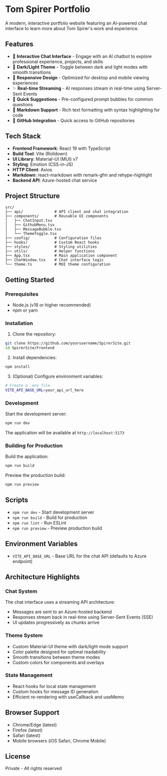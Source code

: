 # Tom Spirer Portfolio

A modern, interactive portfolio website featuring an AI-powered chat interface to learn more about Tom Spirer's work and experience.

## Features

- 💬 **Interactive Chat Interface** - Engage with an AI chatbot to explore professional experience, projects, and skills
- 🎨 **Dark/Light Theme** - Toggle between dark and light modes with smooth transitions
- 📱 **Responsive Design** - Optimized for desktop and mobile viewing experiences
- ✨ **Real-time Streaming** - AI responses stream in real-time using Server-Sent Events
- 🎯 **Quick Suggestions** - Pre-configured prompt bubbles for common questions
- 📝 **Markdown Support** - Rich text formatting with syntax highlighting for code
- 🔗 **GitHub Integration** - Quick access to GitHub repositories

## Tech Stack

- **Frontend Framework**: React 19 with TypeScript
- **Build Tool**: Vite (Rolldown)
- **UI Library**: Material-UI (MUI) v7
- **Styling**: Emotion (CSS-in-JS)
- **HTTP Client**: Axios
- **Markdown**: react-markdown with remark-gfm and rehype-highlight
- **Backend API**: Azure-hosted chat service

## Project Structure

```
src/
├── api/              # API client and chat integration
├── components/       # Reusable UI components
│   ├── ChatInput.tsx
│   ├── GithubMenu.tsx
│   ├── MessageBubble.tsx
│   └── ThemeToggle.tsx
├── config/           # Configuration files
├── hooks/            # Custom React hooks
├── styles/           # Styling utilities
├── utils/            # Helper functions
├── App.tsx           # Main application component
├── ChatWindow.tsx    # Chat interface logic
└── theme.ts          # MUI theme configuration
```

## Getting Started

### Prerequisites

- Node.js (v18 or higher recommended)
- npm or yarn

### Installation

1. Clone the repository:
```bash
git clone https://github.com/yourusername/SpirerSite.git
cd SpirerSite/Frontend
```

2. Install dependencies:
```bash
npm install
```

3. (Optional) Configure environment variables:
```bash
# Create a .env file
VITE_API_BASE_URL=your_api_url_here
```

### Development

Start the development server:
```bash
npm run dev
```

The application will be available at `http://localhost:5173`

### Building for Production

Build the application:
```bash
npm run build
```

Preview the production build:
```bash
npm run preview
```

## Scripts

- `npm run dev` - Start development server
- `npm run build` - Build for production
- `npm run lint` - Run ESLint
- `npm run preview` - Preview production build

## Environment Variables

- `VITE_API_BASE_URL` - Base URL for the chat API (defaults to Azure endpoint)

## Architecture Highlights

### Chat System
The chat interface uses a streaming API architecture:
- Messages are sent to an Azure-hosted backend
- Responses stream back in real-time using Server-Sent Events (SSE)
- UI updates progressively as chunks arrive

### Theme System
- Custom Material-UI theme with dark/light mode support
- Color palette designed for optimal readability
- Smooth transitions between theme modes
- Custom colors for components and overlays

### State Management
- React hooks for local state management
- Custom hooks for message ID generation
- Efficient re-rendering with useCallback and useMemo

## Browser Support

- Chrome/Edge (latest)
- Firefox (latest)
- Safari (latest)
- Mobile browsers (iOS Safari, Chrome Mobile)

## License

Private - All rights reserved
